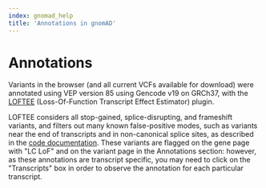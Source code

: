 ```yaml
---
index: gnomad_help
title: 'Annotations in gnomAD'
---
```


#  Annotations

Variants in the browser (and all current VCFs available for download) were annotated using VEP version 85 using Gencode v19 on GRCh37, with the [LOFTEE](https://github.com/konradjk/loftee) (Loss-Of-Function Transcript Effect Estimator) plugin.

LOFTEE considers all stop-gained, splice-disrupting, and frameshift variants, and filters out many known false-positive modes, such as variants near the end of transcripts and in non-canonical splice sites, as described in the [code documentation](https://github.com/konradjk/loftee). These variants are flagged on the gene page with "LC LoF" and on the variant page in the Annotations section: however, as these annotations are transcript specific, you may need to click on the "Transcripts" box in order to observe the annotation for each particular transcript.
